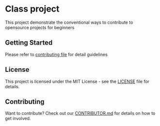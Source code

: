 # Class project
This project demonstrate the conventional ways to contribute to opensource projects for beginners

## Getting Started
Please refer to [contributing file](/CONTRIBUTTING.md) for detail guidelines
## License

This project is licensed under the MIT License - see the [LICENSE](LICENSE) file for details.

## Contributing

Want to contribute? Check out our [CONTRIBUTOR.md](CONTRIBUTOR.md) for details on how to get involved.

